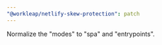 ```yaml
---
"@workleap/netlify-skew-protection": patch
---
```


Normalize the "modes" to "spa" and "entrypoints".
